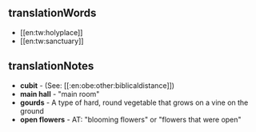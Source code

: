 ## translationWords

* [[en:tw:holyplace]]
* [[en:tw:sanctuary]]

## translationNotes

* **cubit** - (See: [[:en:obe:other:biblicaldistance]])
* **main hall** - "main room"
* **gourds** - A type of hard, round vegetable that grows on a vine on the ground
* **open flowers** - AT: "blooming flowers" or "flowers that were open"
